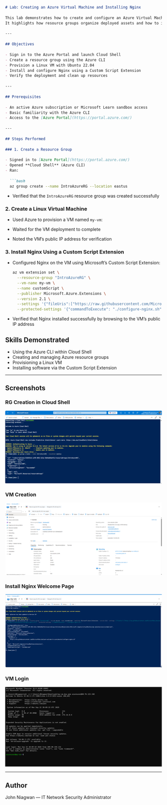 ````markdown
# Lab: Creating an Azure Virtual Machine and Installing Nginx  

This lab demonstrates how to create and configure an Azure Virtual Machine (VM) using the **Azure CLI**.  
It highlights how resource groups organize deployed assets and how to install software on a VM with a Custom Script Extension.

---

## Objectives  

- Sign in to the Azure Portal and launch Cloud Shell  
- Create a resource group using the Azure CLI  
- Provision a Linux VM with Ubuntu 22.04  
- Install and configure Nginx using a Custom Script Extension  
- Verify the deployment and clean up resources  

---

## Prerequisites  

- An active Azure subscription or Microsoft Learn sandbox access  
- Basic familiarity with the Azure CLI  
- Access to the [Azure Portal](https://portal.azure.com/)  

---

## Steps Performed  

### 1. Create a Resource Group  

- Signed in to [Azure Portal](https://portal.azure.com/)  
- Opened **Cloud Shell** (Azure CLI)  
- Ran:  

  ```bash
  az group create --name IntroAzureRG --location eastus
````

* Verified that the `IntroAzureRG` resource group was created successfully

### 2. Create a Linux Virtual Machine

* Used Azure to provision a VM named `my-vm`:

* Waited for the VM deployment to complete

* Noted the VM’s public IP address for verification

### 3. Install Nginx Using a Custom Script Extension

* Configured Nginx on the VM using Microsoft’s Custom Script Extension:

  ```bash
  az vm extension set \
    --resource-group "IntroAzureRG" \
    --vm-name my-vm \
    --name customScript \
    --publisher Microsoft.Azure.Extensions \
    --version 2.1 \
    --settings '{"fileUris":["https://raw.githubusercontent.com/MicrosoftDocs/mslearn-welcome-to-azure/master/configure-nginx.sh"]}' \
    --protected-settings '{"commandToExecute": "./configure-nginx.sh"}'
  ```

* Verified that Nginx installed successfully by browsing to the VM’s public IP address

## Skills Demonstrated

* Using the Azure CLI within Cloud Shell
* Creating and managing Azure resource groups
* Provisioning a Linux VM
* Installing software via the Custom Script Extension

---

## Screenshots


### RG Creation in Cloud Shell

![RG Creation](create-rg.png)

### VM Creation

![VM Creation](vm-creation.png)

### Install Nginx Welcome Page

![Nginx Installation](install-nginx.png)

### VM Login

![VM Login](vm-login.png)

---

## Author

John Niagwan — IT Network Security Administrator